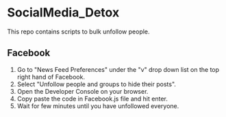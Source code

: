 # SocialMedia_Detox

This repo contains scripts to bulk unfollow people.

## Facebook

1. Go to "News Feed Preferences" under the "v" drop down list on the top right hand of Facebook.
2. Select "Unfollow people and groups to hide their posts".
3. Open the Developer Console on your browser.
4. Copy paste the code in Facebook.js file and hit enter.
5. Wait for few minutes until you have unfollowed everyone.

